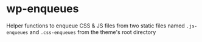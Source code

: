 # wp-enqueues

Helper functions to enqueue CSS &amp; JS files from two static files named `.js-enqueues` and `.css-enqueues` from the theme's root directory

